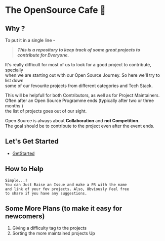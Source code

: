 # The OpenSource Cafe 🎈

## Why ?

To put it in a single line - 

> **_This is a repository to keep track of some great projects to contribute for Everyone._**

It's really difficult for most of us to look for a good project to contribute, specially  
when we are starting out with our Open Source Journey. So here we'll try to list down  
some of our fevourite projects from different categories and Tech Stack.

This will be helpfull for both Contributors, as well as for Project Maintainers.  
Often after an Open Source Programme ends (typically after two or three months )  
the list of projects goes out of our sight. 

Open Source is always about **Collaboration** and **not Competition**.  
The goal should be to contribute to the project even after the event ends.
   
    
## Let's Get Started

  - [GetStarted](../getStarted/techStack.md)

## How to Help
    Simple...!
    You can Just Raise an Issue and make a PR with the name 
    and link of your fev projects. Also, Obviously Feel free 
    to share if you have any suggestions. 

## Some More Plans (to make it easy for newcomers)
1. Giving a difficulty tag to the projects
2. Sorting the more maintained projects Up 

